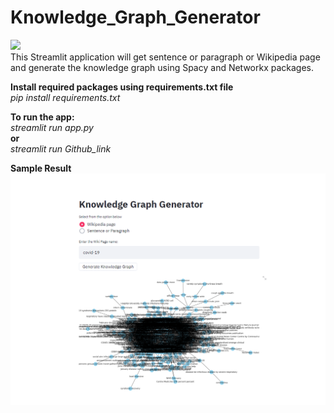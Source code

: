 # Knowledge_Graph_Generator
<img src="https://opendatascience.com/wp-content/uploads/2018/09/1_64AZ80NoAO8wH1RVGToSKg-750x350.png"><br>
This Streamlit application will get sentence or paragraph or Wikipedia page and generate the knowledge graph using Spacy and  Networkx packages.
<br>

<b>Install required packages using requirements.txt file</b><br>
<i>pip install requirements.txt</i>
<br>

<b>To run the app:</b><br>
<i>streamlit run app.py</i><br>
<b>or</b><br>
<i> streamlit run Github_link</i><br>

<b>Sample Result</b><br>
<img src='screenshot.png'>
  
